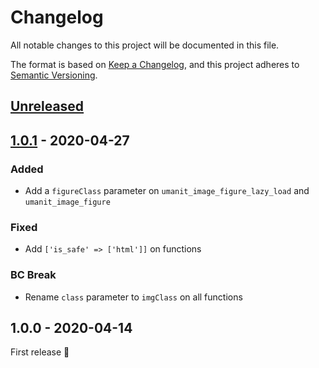 # Changelog
All notable changes to this project will be documented in this file.

The format is based on [Keep a Changelog](https://keepachangelog.com/en/1.0.0/),
and this project adheres to [Semantic Versioning](https://semver.org/spec/v2.0.0.html).

## [Unreleased]

## [1.0.1] - 2020-04-27
### Added
- Add a `figureClass` parameter on `umanit_image_figure_lazy_load` and `umanit_image_figure`

### Fixed
- Add `['is_safe' => ['html']]` on functions

### BC Break
- Rename `class` parameter to `imgClass` on all functions

## 1.0.0 - 2020-04-14
First release 🎉

[Unreleased]: https://github.com/umanit/twig-image-extension/compare/v1.0.1...master
[1.0.1]: https://github.com/umanit/twig-image-extension/compare/v1.0.0...v1.0.1
